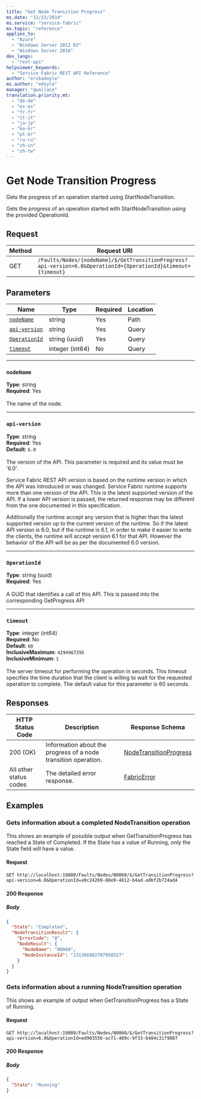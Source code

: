 ```yaml
---
title: "Get Node Transition Progress"
ms.date: "11/23/2019"
ms.service: "service-fabric"
ms.topic: "reference"
applies_to: 
  - "Azure"
  - "Windows Server 2012 R2"
  - "Windows Server 2016"
dev_langs: 
  - "rest-api"
helpviewer_keywords: 
  - "Service Fabric REST API Reference"
author: "erikadoyle"
ms.author: "edoyle"
manager: "gwallace"
translation.priority.mt: 
  - "de-de"
  - "es-es"
  - "fr-fr"
  - "it-it"
  - "ja-jp"
  - "ko-kr"
  - "pt-br"
  - "ru-ru"
  - "zh-cn"
  - "zh-tw"
---
```

# Get Node Transition Progress
Gets the progress of an operation started using StartNodeTransition.

Gets the progress of an operation started with StartNodeTransition using the provided OperationId.


## Request
| Method | Request URI |
| ------ | ----------- |
| GET | `/Faults/Nodes/{nodeName}/$/GetTransitionProgress?api-version=6.0&OperationId={OperationId}&timeout={timeout}` |


## Parameters
| Name | Type | Required | Location |
| --- | --- | --- | --- |
| [`nodeName`](#nodename) | string | Yes | Path |
| [`api-version`](#api-version) | string | Yes | Query |
| [`OperationId`](#operationid) | string (uuid) | Yes | Query |
| [`timeout`](#timeout) | integer (int64) | No | Query |

____
### `nodeName`
__Type__: string <br/>
__Required__: Yes<br/>
<br/>
The name of the node.

____
### `api-version`
__Type__: string <br/>
__Required__: Yes<br/>
__Default__: `6.0` <br/>
<br/>
The version of the API. This parameter is required and its value must be '6.0'.

Service Fabric REST API version is based on the runtime version in which the API was introduced or was changed. Service Fabric runtime supports more than one version of the API. This is the latest supported version of the API. If a lower API version is passed, the returned response may be different from the one documented in this specification.

Additionally the runtime accept any version that is higher than the latest supported version up to the current version of the runtime. So if the latest API version is 6.0, but if the runtime is 6.1, in order to make it easier to write the clients, the runtime will accept version 6.1 for that API. However the behavior of the API will be as per the documented 6.0 version.


____
### `OperationId`
__Type__: string (uuid) <br/>
__Required__: Yes<br/>
<br/>
A GUID that identifies a call of this API.  This is passed into the corresponding GetProgress API

____
### `timeout`
__Type__: integer (int64) <br/>
__Required__: No<br/>
__Default__: `60` <br/>
__InclusiveMaximum__: `4294967295` <br/>
__InclusiveMinimum__: `1` <br/>
<br/>
The server timeout for performing the operation in seconds. This timeout specifies the time duration that the client is willing to wait for the requested operation to complete. The default value for this parameter is 60 seconds.

## Responses

| HTTP Status Code | Description | Response Schema |
| --- | --- | --- |
| 200 (OK) | Information about the progress of a node transition operation.<br/> | [NodeTransitionProgress](sfclient-v70-model-nodetransitionprogress.md) |
| All other status codes | The detailed error response.<br/> | [FabricError](sfclient-v70-model-fabricerror.md) |

## Examples

### Gets information about a completed NodeTransition operation

This shows an example of possible output when GetTransitionProgress has reached a State of Completed.  If the State has a value of Running, only the State field will have a value.

#### Request
```
GET http://localhost:19080/Faults/Nodes/N0060/$/GetTransitionProgress?api-version=6.0&OperationId=a9c24269-88e9-4812-b4ad-a0bf2b724ad4
```

#### 200 Response
##### Body
```json
{
  "State": "Completed",
  "NodeTransitionResult": {
    "ErrorCode": "0",
    "NodeResult": {
      "NodeName": "N0060",
      "NodeInstanceId": "131366982707950527"
    }
  }
}
```


### Gets information about a running NodeTransition operation

This shows an example of output when GetTransitionProgress has a State of Running.

#### Request
```
GET http://localhost:19080/Faults/Nodes/N0060/$/GetTransitionProgress?api-version=6.0&OperationId=ed903556-acf1-489c-9f33-b484c31f9087
```

#### 200 Response
##### Body
```json
{
  "State": "Running"
}
```

